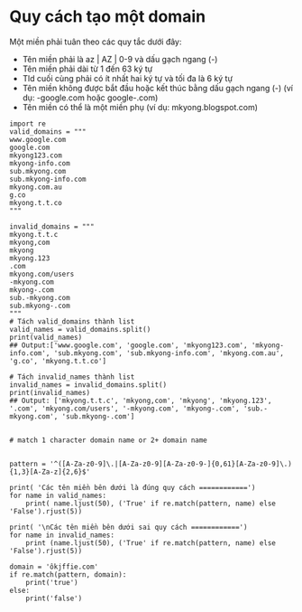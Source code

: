 # Quy cách tạo một domain    
Một miền phải tuân theo các quy tắc dưới đây:

* Tên miền phải là az | AZ | 0-9 và dấu gạch ngang (-)
* Tên miền phải dài từ 1 đến 63 ký tự
* Tld cuối cùng phải có ít nhất hai ký tự và tối đa là 6 ký tự
* Tên miền không được bắt đầu hoặc kết thúc bằng dấu gạch ngang (-) (ví dụ: -google.com hoặc google-.com)
* Tên miền có thể là một miền phụ (ví dụ: mkyong.blogspot.com)

```
import re
valid_domains = """
www.google.com
google.com
mkyong123.com
mkyong-info.com
sub.mkyong.com
sub.mkyong-info.com
mkyong.com.au
g.co
mkyong.t.t.co
"""

invalid_domains = """
mkyong.t.t.c
mkyong,com
mkyong
mkyong.123
.com
mkyong.com/users
-mkyong.com
mkyong-.com
sub.-mkyong.com
sub.mkyong-.com
"""
# Tách valid_domains thành list
valid_names = valid_domains.split()
print(valid_names)
## Output:['www.google.com', 'google.com', 'mkyong123.com', 'mkyong-info.com', 'sub.mkyong.com', 'sub.mkyong-info.com', 'mkyong.com.au', 'g.co', 'mkyong.t.t.co']

# Tách invalid_names thành list
invalid_names = invalid_domains.split()
print(invalid_names)
## Output: ['mkyong.t.t.c', 'mkyong,com', 'mkyong', 'mkyong.123', '.com', 'mkyong.com/users', '-mkyong.com', 'mkyong-.com', 'sub.-mkyong.com', 'sub.mkyong-.com']


# match 1 character domain name or 2+ domain name


pattern = '^([A-Za-z0-9]\.|[A-Za-z0-9][A-Za-z0-9-]{0,61}[A-Za-z0-9]\.){1,3}[A-Za-z]{2,6}$'

print( 'Các tên miền bên dưới là đúng quy cách ============')
for name in valid_names:
    print( name.ljust(50), ('True' if re.match(pattern, name) else 'False').rjust(5))

print( '\nCác tên miền bên dưới sai quy cách ============')
for name in invalid_names:
    print (name.ljust(50), ('True' if re.match(pattern, name) else 'False').rjust(5))

domain = 'ôkjffie.com'
if re.match(pattern, domain):
    print('true')
else:
    print('false')